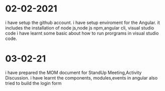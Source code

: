 # 02-02-2021
i have setup the github account.
i have setup enviroment for the Angular.
it includes the installation of node js,node js npm,angular cli, visual studio code
i have learnt some basic about how to  run prorgrams in visual studio code.
# 03-02-21
i have prepared the MOM document for StandUp Meeting,Activity Discussion.
i have learnt the components, modules,events in angular
also tried to build the login form
